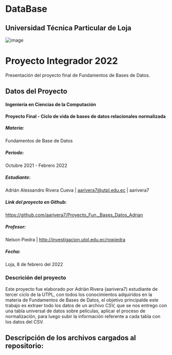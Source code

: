 # DataBase
## Universidad Técnica Particular de Loja
![image](https://www.utpl.edu.ec/manual_imagen/images/institucional/UTPL-INSTITUCIONAL-FC.jpg)
# Proyecto Integrador 2022
Presentación del proyecto final de Fundamentos de Bases de Datos.

## Datos del Proyecto
#### Ingeniería en Ciencias de la Computación
#### Proyecto Final - Ciclo de vida de bases de datos relacionales normalizada

##### Materia:
Fundamentos de Base de Datos 

##### Periodo: 
Octubre 2021 - Febrero 2022

##### Estudiante:
Adrián Alessandro Rivera Cueva | aarivera7@utpl.edu.ec | aarivera7

##### Link del proyecto en Github: 
https://github.com/aarivera7/Proyecto_Fun._Bases_Datos_Adrian

##### Profesor: 
Nelson Piedra | http://investigacion.utpl.edu.ec/nopiedra

##### Fecha: 
Loja, 8 de febrero del 2022

### Descrición del proyecto
Este proyecto fue elaborado por Adrián Rivera (aarivera7) estudiante de tercer ciclo de la UTPL,
con todos los conocimíentos adquiridos en la materia de Fundamentos de Bases de Datos, el objetivo
principalde este trabajo es extraer todo los datos de un archivo CSV, que se nos entrego con una
tabla universal de datos sobre películas, aplicar el proceso de normalización, para luego subir la 
información referente a cada tabla con los datos del CSV.

## Descripción de los archivos cargados al repositorio:
